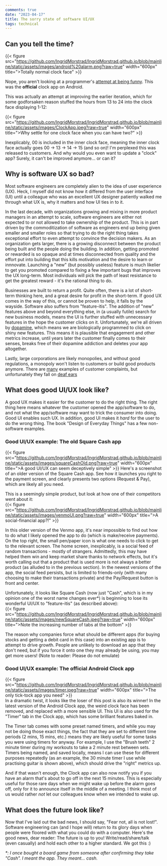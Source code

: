 ```yaml
---
comments: true
date: "2023-04-17"
title: The sorry state of software UI/UX
tags: technical 
---
```


## Can you tell the time?
{{< figure src="https://github.com/IngridMorstrad/IngridMorstrad.github.io/blob/mainline/static/assets/images/android%20alarm.png?raw=true" width="600px" title=">Totally normal clock face" >}}

Nope, you aren't looking at a programmer's [attempt at being funny](https://techcrunch.com/gallery/worst-volume-controls/). This was the **official** clock app on Android.

This was actually an attempt at improving the earlier iteration, which for some godforsaken reason stuffed the hours from 13 to 24 into the clock face displaying 1-12:

{{< figure src="https://github.com/IngridMorstrad/IngridMorstrad.github.io/blob/mainline/static/assets/images/ClockApp.jpeg?raw=true" width="600px" title=">Why settle for one clock face when you can have two?" >}}

Inexplicably, 00 is included in the inner clock face, meaning the inner clock face actually goes 00 -> 13 -> 14 -> 15 (and so on)! I'm perplexed this was released to customers. And why would you even want to update a "clock" app? Surely, it can't be improved anymore... or can it?

## Why is software UX so bad?
Most software engineers are completely alien to the idea of user experience (UX). Heck, I myself did not know how it differed from the user interface (UI) until a colleague who was an excellent UX designer patiently walked me through what UX is, why it matters and how UI ties in to it.

In the last decade, with organizations growing and mixing in more product managers in an attempt to scale, software engineers are either not expected to or not allowed to take ownership of the product. This is in part driven by the commoditization of software as engineers end up being given smaller and smaller roles so that trying to do the right thing takes exceptional effort to even attempt to convince the decision makers. As an organization gets larger, there is a growing disconnect between the product being built and the people doing the building. In addition, getting promoted or rewarded is so opaque and at times disconnected from quality and the effort put into building that this kills motivation and the desire to learn or innnovate. Launching a "new" (but possibly useless) feature is much likelier to get you promoted compared to fixing a few important bugs that improves the UX long-term. Most individuals will pick the path of least resistance to get the greatest reward - it's the rational thing to do.

Businesses are built to return a profit. Quite often, there is a lot of short-term thinking here, and a great desire for profit in the short-term. If good UX comes in the way of this, or cannot be proven to help, it falls by the wayside. Software also suffers from "feature-itis". The addition of "new" features above and beyond everything else, in (a usually futile) search for new business models, means the UI is further stuffed with unnecessary features in the hope the customer clicks on it. Unfortunately, we're all driven by [dopamine](https://www.ashwinmenon.com/posts/thoughts/2016-08-22-love-drugs-and-rock-n-roll/), which means we are biologically programmed to click on shiny new features. This means it is plausible that engagement and other metrics increase, until years later the customer finally comes to their senses, breaks free of their dopamine addiction and deletes your app altogether.

Lastly, large corporations are likely monopolies, and without good regulations, a monopoly won't listen to customers or build good products anymore. There are [many](https://www.reddit.com/r/GooglePixel/comments/qk2xzd/am_i_the_only_one_a_little_annoyed_clicking_the/) examples of customer complaints, but unfortunately they fall on [deaf ears](https://issuetracker.google.com/issues/194080895?pli=1) 

## What does good UI/UX look like?
A good UX makes it easier for the customer to do the right thing. The right thing here means whatever the customer opened the app/software to do, and not what the app/software may want to trick the consumer into doing. Good UI enables such UX. In addition, good UI makes it _hard_ for the user to do the wrong thing. The book "Design of Everyday Things" has a few non-software examples.

### Good UI/UX example: The old Square Cash app
{{< figure src="https://github.com/IngridMorstrad/IngridMorstrad.github.io/blob/mainline/static/assets/images/squareCashOld.png?raw=true" width="600px" title=">A good UI/UX can seem deceptively simple" >}}
Here's a screenshot of an older version of the Square Cash app. See how it launches you right to the payment screen, and clearly presents two options (Request & Pay), which are likely all you need.
  
This is a seemingly simple product, but look at how one of their competitors went about it:  
{{< figure src="https://github.com/IngridMorstrad/IngridMorstrad.github.io/blob/mainline/static/assets/images/venmoUI.png?raw=true" width="600px" title=">A social-financial app?!" >}}

In this older version of the Venmo app, it's near impossible to find out how to do what I likely opened the app to do (which is make/receive payments). On the top right, the small pen/paper icon is what one needs to click to get to the relevant screen. The home screen, inexplicably, is a social feed of random transactions - mostly of strangers. Admittedly, this may have helped them win and keep market share thanks to network effects, but it's worth calling out that a product that is used more is not always a better product (as alluded to in the previous section). In the newest versions of the app, the social feed persists, but is limited to friends-only (with many choosing to make their transactions private) and the Pay/Request button is front and center.

Unfortunately, it looks like Square Cash (now just "Cash", which is in my opinion one of the worst name changes ever\*) is beginning to lose its wonderful UI/UX to "feature-itis" (as described above):  
{{< figure src="https://github.com/IngridMorstrad/IngridMorstrad.github.io/blob/mainline/static/assets/images/newSquareCash.jpeg?raw=true" width="600px" title=">Note the increasing number of tabs at the bottom" >}}


The reason why companies force what should be different apps (for buying stocks and getting a debit card in this case) into an existing app is to attempt to drive growth. People are unlikely to download an app that they don't need, but if you force it onto one they may already be using, you may get more users! (Note to reader: Please do not emulate)

### Good UI/UX example: The official Android Clock app
{{< figure src="https://github.com/IngridMorstrad/IngridMorstrad.github.io/blob/mainline/static/assets/images/timer.jpeg?raw=true" width="600px" title=">The only tick-tock app you need" >}}  
In a dramatic twist, it looks like the loser of this post is also its winner! In the latest version of the Android Clock app, the weird clock face has been removed, and replaced with a more sensible UI. This UI is also used for the "Timer" tab in the Clock app, which has some brilliant features baked in.  

The Timer tab comes with some preset named timers, and while you may not be doing those exact things, the fact that they are set to different time periods (2 mins, 15 mins, etc.) means they are likely useful for some tasks you were using timers for anyway. For example, I use the "Brush teeth" 2 minute timer during my workouts to take a 2 minute rest between sets. Timers being named, and saved locally, means I can use these for different purposes repeatedly (as an example, the 30 minute timer I use while practising guitar is shown above), which should drive the "right" metrics up.

And if that wasn't enough, the Clock app can also now notify you if you have an alarm that's about to go off in the next 15 minutes. This is especially useful for those rare days when we might wake up before the alarm goes off, only for it to announce itself in the middle of a meeting. I think most of us would rather _not_ let our colleagues know when we intended to wake up.

## What does the future look like?
Now that I've laid out the bad news, I should say, "Fear not, all is not lost!". Software engineering can (and I hope will) return to its glory days when people were floored with what you could do with a computer. Here's the good news, dear reader: The future is up to you! Write/read/share/talk (even casually) and hold each other to a higher standard. We got this :)

_\*: I once bought a board game from someone after confirming they take "Cash". I meant the app. They meant... cash._
